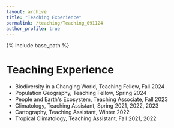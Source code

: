 ```yaml
---
layout: archive
title: "Teaching Experience"
permalink: /teaching/Teaching_091124
author_profile: true
---
```

{% include base_path %}

Teaching Experience
======
* Biodiversity in a Changing World, Teaching Fellow, Fall 2024
* Population Geography, Teaching Fellow, Spring 2024
* People and Earth's Ecosystem, Teaching Associate, Fall 2023
* Climatology, Teaching Assistant, Spring 2021, 2022, 2023
* Cartography, Teaching Assistant, Winter 2022
* Tropical Climatology, Teaching Assistant, Fall 2021, 2022